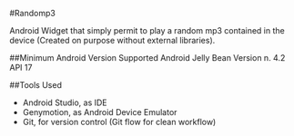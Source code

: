 #Randomp3

Android Widget that simply permit to play a random mp3 contained in the device (Created on purpose without external libraries). 

##Minimum Android Version Supported
Android Jelly Bean 
Version n. 4.2 
API 17

##Tools Used

- Android Studio, as IDE
- Genymotion, as Android Device Emulator
- Git, for version control (Git flow for clean workflow)